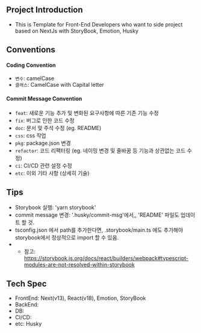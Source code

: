 ## Project Introduction

- This is Template for Front-End Developers who want to side project based on NextJs with StoryBook, Emotion, Husky

## Conventions

#### Coding Convention

- `변수`: camelCase
- `클래스`: CamelCase with Capital letter

#### Commit Message Convention

- `feat`: 새로운 기능 추가 및 변화된 요구사항에 따른 기존 기능 수정
- `fix`: 버그로 인한 코드 수정
- `doc`: 문서 및 주석 수정 (eg. README)
- `css`: css 작업
- `pkg`: package.json 변경
- `refactor`: 코드 리팩터링 (eg. 네이밍 변경 및 줄바꿈 등 기능과 상관없는 코드 수정)
- `ci`: CI/CD 관련 설정 수정
- `etc`: 이외 기타 사항 (상세히 기술)

## Tips

- Storybook 실행: 'yarn storybook'
- commit message 변경: '.husky/commit-msg'에서,, 'README' 파일도 업데이트 할 것.
- tsconfig.json 에서 path를 추가한다면, .storybook/main.ts 에도 추가해야 storybook에서 정상적으로 import 할 수 있음.
- - 참고: https://storybook.js.org/docs/react/builders/webpack#typescript-modules-are-not-resolved-within-storybook

## Tech Spec

- FrontEnd: Next(v13), React(v18), Emotion, StoryBook
- BackEnd:
- DB:
- CI/CD:
- etc: Husky
